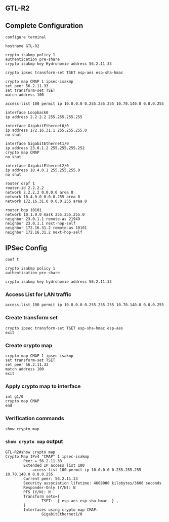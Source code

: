 ## GTL-R2

## Complete Configuration
```Cisco
configure terminal

hostname GTL-R2

crypto isakmp policy 1 
authentication pre-share 
crypto isakmp key Hydrohomie address 56.2.11.33 

crypto ipsec transform-set TSET esp-aes esp-sha-hmac

crypto map CMAP 1 ipsec-isakmp
set peer 56.2.11.33
set transform-set TSET
match address 100

access-list 100 permit ip 10.0.0.0 0.255.255.255 10.70.140.0 0.0.0.255

interface Loopback0
ip address 2.2.2.2 255.255.255.255

interface GigabitEthernet0/0
ip address 172.16.31.1 255.255.255.0
no shut

interface GigabitEthernet1/0
ip address 23.0.1.2 255.255.255.252
crypto map CMAP
no shut

interface GigabitEthernet2/0
ip address 10.4.0.1 255.255.255.0
no shut

router ospf 1
router-id 2.2.2.2
network 2.2.2.2 0.0.0.0 area 0
network 10.4.0.0 0.0.0.255 area 0
network 172.16.31.0 0.0.0.255 area 0

router bgp 10101
network 10.1.0.0 mask 255.255.255.0
neighbor 23.0.1.1 remote-as 21949
neighbor 23.0.1.1 next-hop-self
neighbor 172.16.31.2 remote-as 10101
neighbor 172.16.31.2 next-hop-self
```

## IPSec Config
```Cisco
conf t

crypto isakmp policy 1
authentication pre-share

crypto isakmp key hydrohomie address 56.2.11.33

```

### Access List for LAN traffic
```Cisco
access-list 100 permit ip 10.0.0.0 0.255.255.255 10.70.140.0 0.0.0.255
```

### Create transform set
```Cisco
crypto ipsec transform-set TSET esp-sha-hmac esp-aes
exit

```

### Create crypto map
```Cisco
crypto map CMAP 1 ipsec-isakmp
set transform-set TSET
set peer 56.2.11.33
match address 100
exit
```


### Apply crypto map to interface
```Cisco
int g1/0
crypto map CMAP
end
```

### Verification commands
```Cisco
show crypto map
```

### `show crypto map` output
```Cisco
GTL-R2#show crypto map
Crypto Map IPv4 "CMAP" 1 ipsec-isakmp
        Peer = 56.2.11.33
        Extended IP access list 100
            access-list 100 permit ip 10.0.0.0 0.255.255.255 10.70.140.0 0.0.0.255
        Current peer: 56.2.11.33
        Security association lifetime: 4608000 kilobytes/3600 seconds
        Responder-Only (Y/N): N
        PFS (Y/N): N
        Transform sets={
                TSET:  { esp-aes esp-sha-hmac  } ,
        }
        Interfaces using crypto map CMAP:
                GigabitEthernet1/0

```
